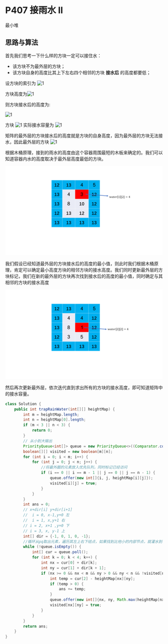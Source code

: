 # P407 接雨水 II

最小堆

## 思路与算法

首先我们思考一下什么样的方块一定可以接住水：

- 该方块不为最外层的方块；
- 该方块自身的高度比其上下左右四个相邻的方块 **接水后** 的高度都要低；

设方块的索引为 ![1](http://latex.codecogs.com/svg.image?(i+j))

方块高度为![1](http://latex.codecogs.com/svg.image?heightMap[i][j])

则方块接水后的高度为:

![1](http://latex.codecogs.com/svg.image?water[i][j]=max(heightMap[i][j]),min(water[i-1][j],water[i+1][j],water[i][j-1],water[i][j+1]))

方块 ![1](http://latex.codecogs.com/svg.image?(i+j)) 实际接水容量为 ![1](http://latex.codecogs.com/svg.image?water[i][j]-heightMap[i][j])

矩阵的最外层的方块接水后的高度就是方块的自身高度，因为最外层的方块无法接水，因此最外层的方块 ![1](http://latex.codecogs.com/svg.image?water[i][j]=heightMap[i][j])

根据木桶原理，接到的雨水的高度由这个容器周围最短的木板来确定的。我们可以知道容器内水的高度取决于最外层高度最低的方块。

![](png/407_1.png)

我们假设已经知道最外层的方块接水后的高度的最小值，则此时我们根据木桶原理，肯定可以确定最小高度方块的相邻方块的接水高度。我们同时更新最外层的方块标记，我们在新的最外层的方块再次找到接水后的高度的最小值，同时确定与其相邻的方块的接水高度

![](png/407_2.png)

然后再次更新最外层，依次迭代直到求出所有的方块的接水高度，即可知道矩阵中的接水容量。

```java
class Solution {
    public int trapRainWater(int[][] heightMap) {
        int m = heightMap.length;
        int n = heightMap[0].length;
        if (m < 3 || n < 3) {
            return 0;
        }
        // 从小到大输出
        PriorityQueue<int[]> queue = new PriorityQueue<>((Comparator.comparingInt(o -> o[2])));
        boolean[][] visited = new boolean[m][n];
        for (int i = 0; i < m; i++) {
            for (int j = 0; j < n; j++) {
                //将最外圈的元素放入优先队列，同时标记已经访问
                if (i == 0 || i == m - 1 || j == 0 || j == n - 1) {
                    queue.offer(new int[]{i, j, heightMap[i][j]});
                    visited[i][j] = true;
                }
            }
        }
        int ans = 0;
        // x+dir[i] y+dir[i+1]
        //  i = 0, x-1,y+0 左
        //  i = 1, x,y+1 右
        // i = 2, x+1 ,y+0 下
        // i = 3, x, y-1 上
        int[] dir = {-1, 0, 1, 0, -1};
        //循环从pq取出元素，遍历其左上右下结点，如果找到比他小的内部节点，就灌水到等高
        while (!queue.isEmpty()) {
            int[] cur = queue.poll();
            for (int k = 0; k < 4; k++) {
                int nx = cur[0] + dir[k];
                int ny = cur[1] + dir[k + 1];
                if (nx >= 0 && nx < m && ny > 0 && ny < n && !visited[nx][ny]) {
                    int temp = cur[2] - heightMap[nx][ny];
                    if (temp > 0) {
                        ans += temp;
                    }
                    queue.offer(new int[]{nx, ny, Math.max(heightMap[nx][ny], cur[2])});
                    visited[nx][ny] = true;
                }
            }
        }
        return ans;
    }
}
```